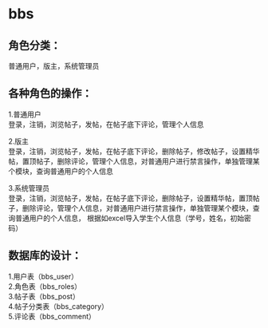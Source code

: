 # bbs
## 角色分类：<br>
普通用户，版主，系统管理员<br>

## 各种角色的操作：<br>
1.普通用户<br>
登录，注销，浏览帖子，发帖，在帖子底下评论，管理个人信息<br>

2.版主<br>
登录，注销，浏览帖子，发帖，在帖子底下评论，删除帖子，修改帖子，设置精华帖，置顶帖子，删除评论，管理个人信息，对普通用户进行禁言操作，单独管理某个模块，查询普通用户的个人信息<br>

3.系统管理员<br>
登录，注销，浏览帖子，发帖，在帖子底下评论，删除帖子，设置精华帖，置顶帖子，删除评论，管理个人信息，对普通用户进行禁言操作，单独管理某个模块，查询普通用户的个人信息， 根据如excel导入学生个人信息（学号，姓名，初始密码）<br>

## 数据库的设计：
1.用户表（bbs_user）<br>
2.角色表（bbs_roles）<br>
3.帖子表（bbs_post）<br>
4.帖子分类表（bbs_category）<br>
5.评论表（bbs_comment）<br>
